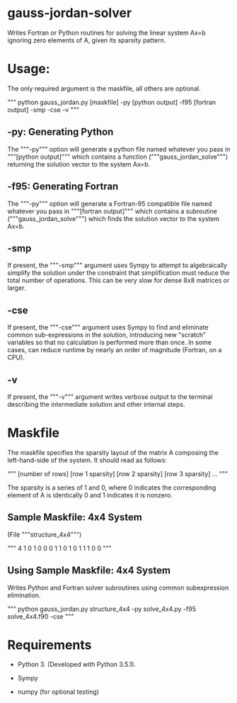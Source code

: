 # gauss-jordan-solver

Writes Fortran or Python routines for solving the linear system Ax=b ignoring zero elements of A, given its sparsity pattern.

# Usage:

The only required argument is the maskfile, all others are optional.

"""
python gauss_jordan.py [maskfile] -py [python output] -f95 [fortran output] -smp -cse -v
"""

## -py: Generating Python

The """-py""" option will generate a python file named whatever you pass in """[python output]""" which contains a function ("""gauss_jordan_solve""") returning the solution vector to the system Ax=b.

## -f95: Generating Fortran

The """-py""" option will generate a Fortran-95 compatible file named whatever you pass in """[fortran output]""" which contains a subroutine ("""gauss_jordan_solve""") which finds the solution vector to the system Ax=b.

## -smp

If present, the """-smp""" argument uses Sympy to attempt to algebraically simplify the solution under the constraint that simplification must reduce the total number of operations. This can be very slow for dense 8x8 matrices or larger.

## -cse

If present, the """-cse""" argument uses Sympy to find and eliminate common sub-expressions in the solution, introducing new "scratch" variables so that no calculation is performed more than once. In some cases, can reduce runtime by nearly an order of magnitude (Fortran, on a CPU).

## -v

If present, the """-v""" argument writes verbose output to the terminal describing the intermediate solution and other internal steps.

# Maskfile

The maskfile specifies the sparsity layout of the matrix A composing the left-hand-side of the system. It should read as follows:

"""
[number of rows]
[row 1 sparsity]
[row 2 sparsity]
[row 3 sparsity]
...
"""

The sparsity is a series of 1 and 0, where 0 indicates the corresponding element of A is identically 0 and 1 indicates it is nonzero.

## Sample Maskfile: 4x4 System

(File """structure_4x4""")

"""
4
1 0 1 0
0 0 1 1
0 1 0 1
1 1 0 0
"""

## Using Sample Maskfile: 4x4 System

Writes Python and Fortran solver subroutines using common subexpression elimination.

"""
python gauss_jordan.py structure_4x4 -py solve_4x4.py -f95 solve_4x4.f90 -cse
"""

# Requirements

* Python 3. (Developed with Python 3.5.1).

* Sympy

* numpy (for optional testing)